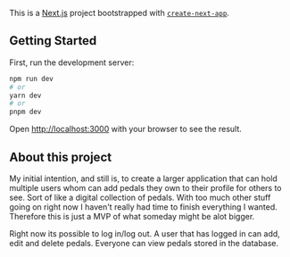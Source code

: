 This is a [Next.js](https://nextjs.org/) project bootstrapped with [`create-next-app`](https://github.com/vercel/next.js/tree/canary/packages/create-next-app).

## Getting Started

First, run the development server:

```bash
npm run dev
# or
yarn dev
# or
pnpm dev
```

Open [http://localhost:3000](http://localhost:3000) with your browser to see the result.

## About this project

My initial intention, and still is, to create a larger application that can hold multiple users whom can add pedals they own to their profile for others to see. Sort of like a digital collection of pedals. With too much other stuff going on right now I haven't really had time to finish everything I wanted. Therefore this is just a MVP of what someday might be alot bigger.

Right now its possible to log in/log out. A user that has logged in can add, edit and delete pedals. Everyone can view pedals stored in the database.
